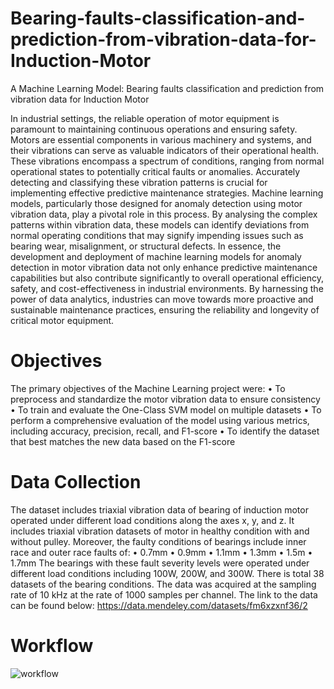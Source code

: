 # Bearing-faults-classification-and-prediction-from-vibration-data-for-Induction-Motor
A Machine Learning Model: Bearing faults classification and prediction from vibration data for Induction Motor

In industrial settings, the reliable operation of motor equipment is paramount to maintaining
continuous operations and ensuring safety. Motors are essential components in
various machinery and systems, and their vibrations can serve as valuable indicators of
their operational health. These vibrations encompass a spectrum of conditions, ranging
from normal operational states to potentially critical faults or anomalies.
Accurately detecting and classifying these vibration patterns is crucial for implementing
effective predictive maintenance strategies. Machine learning models, particularly those
designed for anomaly detection using motor vibration data, play a pivotal role in this
process. By analysing the complex patterns within vibration data, these models can
identify deviations from normal operating conditions that may signify impending issues
such as bearing wear, misalignment, or structural defects.
In essence, the development and deployment of machine learning models for anomaly detection
in motor vibration data not only enhance predictive maintenance capabilities but
also contribute significantly to overall operational efficiency, safety, and cost-effectiveness
in industrial environments. By harnessing the power of data analytics, industries can
move towards more proactive and sustainable maintenance practices, ensuring the reliability
and longevity of critical motor equipment.
# Objectives
The primary objectives of the Machine Learning project were:
• To preprocess and standardize the motor vibration data to ensure consistency
• To train and evaluate the One-Class SVM model on multiple datasets
• To perform a comprehensive evaluation of the model using various metrics, including
accuracy, precision, recall, and F1-score
• To identify the dataset that best matches the new data based on the F1-score
# Data Collection
The dataset includes triaxial vibration data of bearing of induction motor operated under
different load conditions along the axes x, y, and z.
It includes triaxial vibration datasets of motor in healthy condition with and without
pulley.
Moreover, the faulty conditions of bearings include inner race and outer race faults of:
• 0.7mm
• 0.9mm
• 1.1mm
• 1.3mm
• 1.5m
• 1.7mm
The bearings with these fault severity levels were operated under different load conditions
including 100W, 200W, and 300W.
There is total 38 datasets of the bearing conditions. The data was acquired at the
sampling rate of 10 kHz at the rate of 1000 samples per channel. 
The link to the data can be found below:
https://data.mendeley.com/datasets/fm6xzxnf36/2 
# Workflow
![workflow](https://github.com/hridoy69/Bearing-faults-classification-and-prediction-from-vibration-data-for-Induction-Motor/assets/56862433/56444d37-0ec7-4ed2-bc67-35b47d072aaa)


